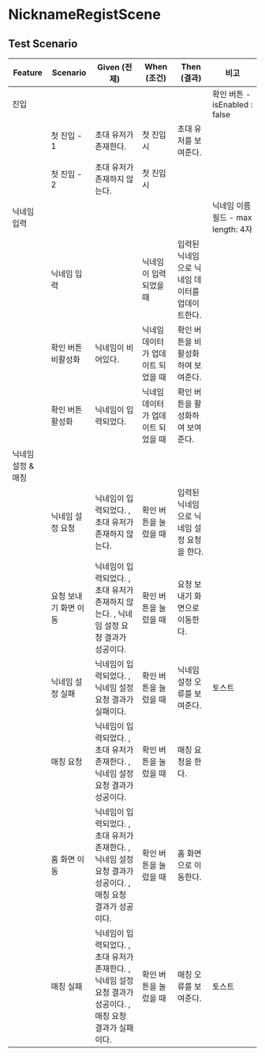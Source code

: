 # NicknameRegistScene

## Test Scenario

| Feature     | Scenario     | Given (전제)                                                         | When (조건)           | Then (결과)                  | 비고                         |
| ----------- | ------------ | ------------------------------------------------------------------ | ------------------- | -------------------------- | -------------------------- |
| 진입          |              |                                                                    |                     |                            | 확인 버튼 - isEnabled : false  |
|             | 첫 진입 - 1     | 초대 유저가 존재한다.                                                       | 첫 진입 시              | 초대 유저를 보여준다.               |                            |
|             | 첫 진입 - 2     | 초대 유저가 존재하지 않는다.                                                   | 첫 진입 시              |                            |                            |
| 닉네임 입력      |              |                                                                    |                     |                            | 닉네임 이름 필드 - max length: 4자 |
|             | 닉네임 입력       |                                                                    | 닉네임이 입력되었을 때        | 입력된 닉네임으로 닉네임 데이터를 업데이트한다. |                            |
|             | 확인 버튼 비활성화   | 닉네임이 비어있다.                                                         | 닉네임 데이터가 업데이트 되었을 때 | 확인 버튼을 비활성화하여 보여준다.        |                            |
|             | 확인 버튼 활성화    | 닉네임이 입력되었다.                                                        | 닉네임 데이터가 업데이트 되었을 때 | 확인 버튼을 활성화하여 보여준다.         |                            |
| 닉네임 설정 & 매칭 |              |                                                                    |                     |                            |                            |
|             | 닉네임 설정 요청    | 닉네임이 입력되었다. , 초대 유저가 존재하지 않는다.                                     | 확인 버튼을 눌렀을 때        | 입력된 닉네임으로 닉네임 설정 요청을 한다.   |                            |
|             | 요청 보내기 화면 이동 | 닉네임이 입력되었다. , 초대 유저가 존재하지 않는다. , 닉네임 설정 요청 결과가 성공이다.               | 확인 버튼을 눌렀을 때        | 요청 보내기 화면으로 이동한다.          |                            |
|             | 닉네임 설정 실패    | 닉네임이 입력되었다. , 닉네임 설정 요청 결과가 실패이다.                                  | 확인 버튼을 눌렀을 때        | 닉네임 설정 오류를 보여준다.           | 토스트                        |
|             | 매칭 요청        | 닉네임이 입력되었다. , 초대 유저가 존재한다. , 닉네임 설정 요청 결과가 성공이다.                   | 확인 버튼을 눌렀을 때        | 매칭 요청을 한다.                 |                            |
|             | 홈 화면 이동      | 닉네임이 입력되었다. , 초대 유저가 존재한다. , 닉네임 설정 요청 결과가 성공이다. , 매칭 요청 결과가 성공이다. | 확인 버튼을 눌렀을 때        | 홈 화면으로 이동한다.               |                            |
|             | 매칭 실패        | 닉네임이 입력되었다. , 초대 유저가 존재한다. , 닉네임 설정 요청 결과가 성공이다. , 매칭 요청 결과가 실패이다. | 확인 버튼을 눌렀을 때        | 매칭 오류를 보여준다.               | 토스트                        |

